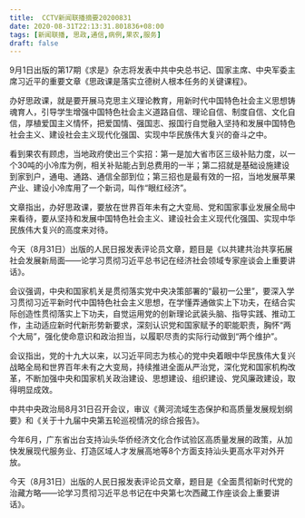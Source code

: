 ```yaml
---
title:  CCTV新闻联播摘要20200831
date: 2020-08-31T22:13:31.801836+08:00
tags: [新闻联播, 思政,通信,病例,果农,服务]
draft: false
---
```


9月1日出版的第17期《求是》杂志将发表中共中央总书记、国家主席、中央军委主席习近平的重要文章《<span class="keywords_content">思政</span>课是落实立德树人根本任务的关键课程》。

办好<span class="keywords_content">思政</span>课，就是要开展马克思主义理论教育，用新时代中国特色社会主义思想铸魂育人，引导学生增强中国特色社会主义道路自信、理论自信、制度自信、文化自信，厚植爱国主义情怀，把爱国情、强国志、报国行自觉融入坚持和发展中国特色社会主义、建设社会主义现代化强国、实现中华民族伟大复兴的奋斗之中。

看到<span class="keywords_content">果农</span>有顾虑，当地政府使出三个实招：第一是加大省市区三级补贴力度，以一个30吨的小冷库为例，相关补贴能占到总费用的一半；第二招就是基础设施建设到家到户，通电、通路、<span class="keywords_fund">通信</span>全部到位；第三招也是最有效的一招，当地发展苹果产业、建设小冷库用了一个新词，叫作“眼红经济”。

文章指出，办好<span class="keywords_content">思政</span>课，要放在世界百年未有之大变局、党和国家事业发展全局中来看待，要从坚持和发展中国特色社会主义、建设社会主义现代化强国、实现中华民族伟大复兴的高度来对待。

今天（8月31日）出版的人民日报发表评论员文章，题目是《以共建共治共享拓展社会发展新局面——论学习贯彻习近平总书记在经济社会领域专家座谈会上重要讲话》。

会议强调，中央和国家机关是贯彻落实党中央决策部署的“最初一公里”，要深入学习贯彻习近平新时代中国特色社会主义思想，在学懂弄通做实上下功夫，在结合实际创造性贯彻落实上下功夫，自觉运用党的创新理论武装头脑、指导实践、推动工作，主动适应新时代新形势新要求，深刻认识党和国家赋予的职能职责，胸怀“两个大局”，强化使命意识和政治担当，以履职尽责的实际行动做到“两个维护”。

会议指出，党的十九大以来，以习近平同志为核心的党中央着眼中华民族伟大复兴战略全局和世界百年未有之大变局，持续推进全面从严治党，深化党和国家机构改革，不断加强中央和国家机关政治建设、思想建设、组织建设、党风廉政建设，取得明显成效。

中共中央政治局8月31日召开会议，审议《黄河流域生态保护和高质量发展规划纲要》和《关于十九届中央第五轮巡视情况的综合报告》。

今年6月，广东省出台支持汕头华侨经济文化合作试验区高质量发展的政策，从加快发展现代<span class="keywords_fund">服务</span>业、打造区域人才发展高地等8个方面支持汕头更高水平对外开放。

今天（8月31日）出版的人民日报发表评论员文章，题目是《全面贯彻新时代党的治藏方略——论学习贯彻习近平总书记在中央第七次西藏工作座谈会上重要讲话》。
